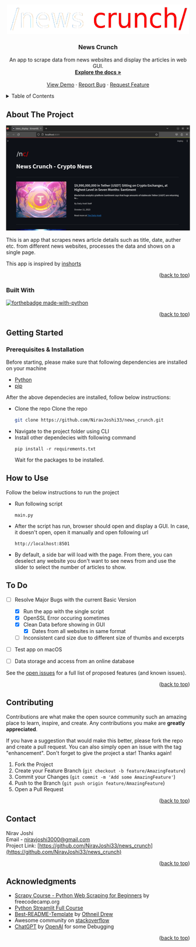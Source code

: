 
<!-- PROJECT LOGO -->
<br />
<div align="center">
  <a href="[news_crunch](https://github.com/NiravJoshi33/news_crunch)">
    <img src="https://github.com/NiravJoshi33/news_crunch/blob/main/nc_long_logo.png" alt="Logo" width="500" height="80">
  </a>

<h3 align="center">News Crunch</h3>

  <p align="center">
    An app to scrape data from news websites and display the articles in web GUI. 
    <br />
    <a href="https://github.com/NiravJoshi33/news_crunch"><strong>Explore the docs »</strong></a>
    <br />
    <br />
    <a href="https://youtu.be/TkfpN3fg_HM">View Demo</a>
    ·
    <a href="https://github.com/NiravJoshi33/news_crunch/issues">Report Bug</a>
    ·
    <a href="https://github.com/NiravJoshi33/news_crunch/issues">Request Feature</a>
  </p>
</div>



<!-- TABLE OF CONTENTS -->
<details>
  <summary>Table of Contents</summary>
  <ol>
    <li>
      <a href="#about-the-project">About The Project</a>
      <ul>
        <li><a href="#built-with">Built With</a></li>
      </ul>
    </li>
    <li>
      <a href="#getting-started">Getting Started</a>
      <ul>
        <li><a href="###prerequisites--Installation">Prerequisites & Installation</a></li>
      </ul>
    </li>
    <li><a href="#usage">Usage</a></li>
    <li><a href="#To Do">To Do</a></li>
    <li><a href="#contributing">Contributing</a></li>
    <li><a href="#contact">Contact</a></li>
    <li><a href="#acknowledgments">Acknowledgments</a></li>
  </ol>
</details>



<!-- ABOUT THE PROJECT -->
## About The Project

![Product Name Screen Shot](https://github.com/NiravJoshi33/news_crunch/blob/main/app_screenshot.png)

This is an app that scrapes news article details such as title, date, auther etc. from different news websites, processes the data and shows on a single page. 

This app is inspired by [inshorts](https://m.inshorts.com/en/read)

<p align="right">(<a href="#readme-top">back to top</a>)</p>



### Built With

[![forthebadge made-with-python](http://ForTheBadge.com/images/badges/made-with-python.svg)](https://www.python.org/)


<p align="right">(<a href="#readme-top">back to top</a>)</p>



<!-- GETTING STARTED -->
## Getting Started



### Prerequisites & Installation

Before starting, please make sure that following dependencies are installed on your machine
* [Python](https://www.python.org/downloads/)
* [pip](https://pypi.org/project/pip/)

After the above dependecies are installed, follow below instructions:
* Clone the repo
  Clone the repo
   ```sh
   git clone https://github.com/NiravJoshi33/news_crunch.git
   ```
* Navigate to the project folder using CLI
* Install other dependecies with following command
  ````
  pip install -r requirements.txt
  ````
  Wait for the packages to be installed.


<!-- USAGE EXAMPLES -->
## How to Use

Follow the below instructions to run the project

* Run following script
  ```
  main.py
  ```
* After the script has run, browser should open and display a GUI. In case, it doesn't open, open it manually and open following url
  ```
  http://localhost:8501
  ```
* By default, a side bar will load with the page. From there, you can deselect any website you don't want to see news from and use the slider to select the number of articles to show.

<!-- ROADMAP -->
## To Do

- [ ] Resolve Major Bugs with the current Basic Version
  - [X] Run the app with the single script
  - [X] OpenSSL Error occuring sometimes
  - [X] Clean Data before showing in GUI
    - [X] Dates from all websites in same format
  - [ ] Inconsistent card size due to different size of thumbs and excerpts
- [ ] Test app on macOS
- [ ] Data storage and access from an online database 


See the [open issues](https://github.com/NiravJoshi33/news_crunch/issues) for a full list of proposed features (and known issues).

<p align="right">(<a href="#readme-top">back to top</a>)</p>



<!-- CONTRIBUTING -->
## Contributing

Contributions are what make the open source community such an amazing place to learn, inspire, and create. Any contributions you make are **greatly appreciated**.

If you have a suggestion that would make this better, please fork the repo and create a pull request. You can also simply open an issue with the tag "enhancement".
Don't forget to give the project a star! Thanks again!

1. Fork the Project
2. Create your Feature Branch (`git checkout -b feature/AmazingFeature`)
3. Commit your Changes (`git commit -m 'Add some AmazingFeature'`)
4. Push to the Branch (`git push origin feature/AmazingFeature`)
5. Open a Pull Request

<p align="right">(<a href="#readme-top">back to top</a>)</p>

<!-- CONTACT -->
## Contact

Nirav Joshi \
Email - niravjoshi3000@gmail.com \
Project Link: [https://github.com/NiravJoshi33/news_crunch](https://github.com/NiravJoshi33/news_crunch)

<p align="right">(<a href="#readme-top">back to top</a>)</p>



<!-- ACKNOWLEDGMENTS -->
## Acknowledgments

* [Scrapy Course - Python Web Scraping for Beginners](https://www.youtube.com/watch?v=mBoX_JCKZTE&pp=ygUNc2NyYXB5IGNvdXJzZQ%3D%3D) by freecodecamp.org
* [Python Streamlit Full Course](https://www.youtube.com/watch?v=RjiqbTLW9_E&list=PLa6CNrvKM5QU7AjAS90zCMIwi9RTFNIIW)
* [Best-README-Template](https://github.com/othneildrew/Best-README-Template) by [Othneil Drew](https://github.com/othneildrew)
* Awesome community on [stackoverflow](https://stackoverflow.com/)
* [ChatGPT](https://chat.openai.com/) by [OpenAI](https://openai.com/) for some Debugging

<p align="right">(<a href="#readme-top">back to top</a>)</p>



<!-- MARKDOWN LINKS & IMAGES -->
<!-- https://www.markdownguide.org/basic-syntax/#reference-style-links -->
[contributors-shield]: https://img.shields.io/github/contributors/NiravJoshi33/news_crunch.svg?style=for-the-badge
[contributors-url]: https://github.com/NiravJoshi33/news_crunch/graphs/contributors
[forks-shield]: https://img.shields.io/github/forks/NiravJoshi33/news_crunch.svg?style=for-the-badge
[forks-url]: https://github.com/NiravJoshi33/news_crunch/network/members
[stars-shield]: https://img.shields.io/github/stars/NiravJoshi33/news_crunch.svg?style=for-the-badge
[stars-url]: https://github.com/NiravJoshi33/news_crunch/stargazers
[issues-shield]: https://img.shields.io/github/issues/NiravJoshi33/news_crunch.svg?style=for-the-badge
[issues-url]: https://github.com/NiravJoshi33/news_crunch/issues
[license-shield]: https://img.shields.io/github/license/NiravJoshi33/news_crunch.svg?style=for-the-badge
[license-url]: https://github.com/NiravJoshi33/news_crunch/blob/master/LICENSE.txt
[linkedin-shield]: https://img.shields.io/badge/-LinkedIn-black.svg?style=for-the-badge&logo=linkedin&colorB=555
[linkedin-url]: https://linkedin.com/in/linkedin_username
[product-screenshot]: images/screenshot.png
[Next.js]: https://img.shields.io/badge/next.js-000000?style=for-the-badge&logo=nextdotjs&logoColor=white
[Next-url]: https://nextjs.org/
[React.js]: https://img.shields.io/badge/React-20232A?style=for-the-badge&logo=react&logoColor=61DAFB
[React-url]: https://reactjs.org/
[Vue.js]: https://img.shields.io/badge/Vue.js-35495E?style=for-the-badge&logo=vuedotjs&logoColor=4FC08D
[Vue-url]: https://vuejs.org/
[Angular.io]: https://img.shields.io/badge/Angular-DD0031?style=for-the-badge&logo=angular&logoColor=white
[Angular-url]: https://angular.io/
[Svelte.dev]: https://img.shields.io/badge/Svelte-4A4A55?style=for-the-badge&logo=svelte&logoColor=FF3E00
[Svelte-url]: https://svelte.dev/
[Laravel.com]: https://img.shields.io/badge/Laravel-FF2D20?style=for-the-badge&logo=laravel&logoColor=white
[Laravel-url]: https://laravel.com
[Bootstrap.com]: https://img.shields.io/badge/Bootstrap-563D7C?style=for-the-badge&logo=bootstrap&logoColor=white
[Bootstrap-url]: https://getbootstrap.com
[JQuery.com]: https://img.shields.io/badge/jQuery-0769AD?style=for-the-badge&logo=jquery&logoColor=white
[JQuery-url]: https://jquery.com 

